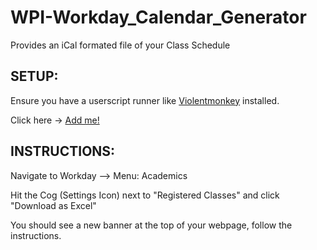 # WPI-Workday_Calendar_Generator
Provides an iCal formated file of your Class Schedule

## SETUP:
Ensure you have a userscript runner like [Violentmonkey](https://violentmonkey.github.io/) installed.

Click here → [Add me!](https://raw.githubusercontent.com/hello-there-reader-how-are-you/WPI-Workday_Calendar_Generator/main/Workday_iCal.user.js)


## INSTRUCTIONS:

Navigate to Workday --> Menu: Academics

Hit the Cog (Settings Icon) next to "Registered Classes" and click "Download as Excel"

You should see a new banner at the top of your webpage, follow the instructions.
